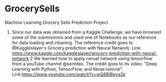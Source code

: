 # GrocerySells
Machine Learning Grocery Sells Prediction Project

1. Since our data was obtained from a Kaggle Challenge, we have browsed some of the submissions and used one of Notebooks as our reference for data loading and cleaning. The reference credit goes to @Kaggleslayer's Grocery prediction with Neural Network. 
Link: https://www.kaggle.com/kaggleslayer/grocery-prediction-with-neural-network
2 We learned how to apply nerual network using tensorflow from a youTube channel @sentdex. The credit goes to its video: "Deep Learning with Python, TensorFlow, and Keras tutorial". 
Link:https://www.youtube.com/watch?v=wQ8BIBpya2k
